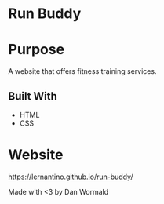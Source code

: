 # Run Buddy

# Purpose

A website that offers fitness training services.

## Built With
* HTML
* CSS

# Website

https://lernantino.github.io/run-buddy/

Made with <3 by Dan Wormald






